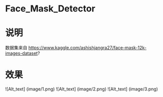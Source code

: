 # Face_Mask_Detector

# 说明
数据集来自 https://www.kaggle.com/ashishjangra27/face-mask-12k-images-dataset?

# 效果
![Alt_text] (image/1.png)
![Alt_text] (image/2.png)
![Alt_text] (image/3.png)
